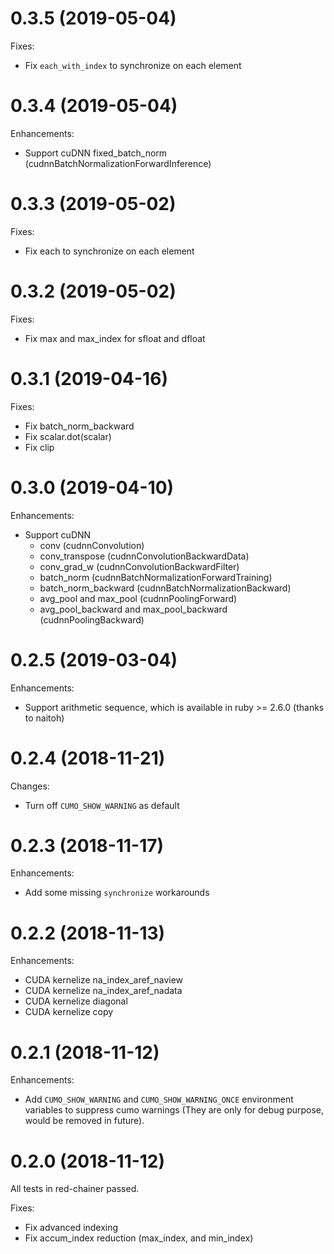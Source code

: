 # 0.3.5 (2019-05-04)

Fixes:

* Fix `each_with_index` to synchronize on each element

# 0.3.4 (2019-05-04)

Enhancements:

* Support cuDNN fixed\_batch\_norm (cudnnBatchNormalizationForwardInference)

# 0.3.3 (2019-05-02)

Fixes:

* Fix each to synchronize on each element

# 0.3.2 (2019-05-02)

Fixes:

* Fix max and max\_index for sfloat and dfloat

# 0.3.1 (2019-04-16)

Fixes:

* Fix batch\_norm\_backward
* Fix scalar.dot(scalar)
* Fix clip

# 0.3.0 (2019-04-10)

Enhancements:

* Support cuDNN
  * conv (cudnnConvolution)
  * conv\_transpose (cudnnConvolutionBackwardData)
  * conv\_grad\_w (cudnnConvolutionBackwardFilter)
  * batch\_norm (cudnnBatchNormalizationForwardTraining)
  * batch\_norm\_backward (cudnnBatchNormalizationBackward)
  * avg\_pool and max\_pool (cudnnPoolingForward)
  * avg\_pool\_backward and max\_pool\_backward (cudnnPoolingBackward)

# 0.2.5 (2019-03-04)

Enhancements:

* Support arithmetic sequence, which is available in ruby >= 2.6.0 (thanks to naitoh)

# 0.2.4 (2018-11-21)

Changes:

* Turn off `CUMO_SHOW_WARNING` as default

# 0.2.3 (2018-11-17)

Enhancements:

* Add some missing `synchronize` workarounds

# 0.2.2 (2018-11-13)

Enhancements:

* CUDA kernelize na\_index\_aref\_naview
* CUDA kernelize na\_index\_aref\_nadata
* CUDA kernelize diagonal
* CUDA kernelize copy

# 0.2.1 (2018-11-12)

Enhancements:

* Add `CUMO_SHOW_WARNING` and `CUMO_SHOW_WARNING_ONCE` environment variables to suppress cumo warnings (They are only for debug purpose, would be removed in future).

# 0.2.0 (2018-11-12)

All tests in red-chainer passed.

Fixes:

* Fix advanced indexing
* Fix accum\_index reduction (max\_index, and min\_index)
